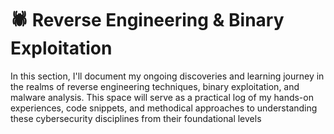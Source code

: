 # 🕷️ Reverse Engineering & Binary Exploitation

In this section, I'll document my ongoing discoveries and learning journey in the realms of reverse engineering techniques, binary exploitation, and malware analysis. This space will serve as a practical log of my hands-on experiences, code snippets, and methodical approaches to understanding these cybersecurity disciplines from their foundational levels
